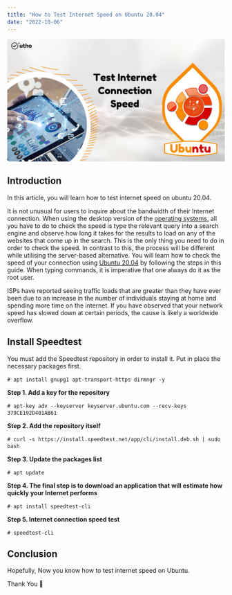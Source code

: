 ```yaml
---
title: "How to Test Internet Speed on Ubuntu 20.04"
date: "2022-10-06"
---
```


![How to Test Internet Speed on Ubuntu 20.04](images/How-to-Test-Internet-Connection-Speed-in-Ubuntu-20.04_utho.jpg)

## Introduction

In this article, you will learn how to test internet speed on ubuntu 20.04.

It is not unusual for users to inquire about the bandwidth of their Internet connection. When using the desktop version of the [operating systems](https://en.wikipedia.org/wiki/Ubuntu)[,](https://utho.com/docs/tutorial/how-to-install-netstat-on-ubuntu-20-04-lts/) all you have to do to check the speed is type the relevant query into a search engine and observe how long it takes for the results to load on any of the websites that come up in the search. This is the only thing you need to do in order to check the speed. In contrast to this, the process will be different while utilising the server-based alternative. You will learn how to check the speed of your connection using [Ubuntu 20.04](https://utho.com/docs/tutorial/how-to-install-git-on-ubuntu-20-04/) by following the steps in this guide. When typing commands, it is imperative that one always do it as the root user.

ISPs have reported seeing traffic loads that are greater than they have ever been due to an increase in the number of individuals staying at home and spending more time on the internet. If you have observed that your network speed has slowed down at certain periods, the cause is likely a worldwide overflow.

## **Install Speedtest**

You must add the Speedtest repository in order to install it. Put in place the necessary packages first.

```
# apt install gnupg1 apt-transport-https dirmngr -y
```

**Step 1. Add a key for the repository**

```
# apt-key adv --keyserver keyserver.ubuntu.com --recv-keys 379CE192D401AB61
```

**Step 2. Add the repository itself**

```
# curl -s https://install.speedtest.net/app/cli/install.deb.sh | sudo bash
```

**Step 3. Update the packages list**

```
# apt update
```

**Step 4. The final step is to download an application that will estimate how quickly your Internet performs**

```
# apt install speedtest-cli
```

**Step 5. Internet connection speed test**

```
# speedtest-cli
```

## Conclusion

Hopefully, Now you know how to test internet speed on Ubuntu.

Thank You 🙂

